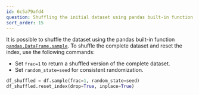 ```yaml
---
id: 6c5a79afd4
question: Shuffling the initial dataset using pandas built-in function
sort_order: 15
---
```


It is possible to shuffle the dataset using the pandas built-in function [`pandas.DataFrame.sample`](https://pandas.pydata.org/docs/reference/api/pandas.DataFrame.sample.html). To shuffle the complete dataset and reset the index, use the following commands:

- Set `frac=1` to return a shuffled version of the complete dataset.
- Set `random_state=seed` for consistent randomization.

```python
df_shuffled = df.sample(frac=1, random_state=seed)
df_shuffled.reset_index(drop=True, inplace=True)
```